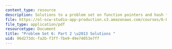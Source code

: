 ```yaml
---
content_type: resource
description: Solutions to a problem set on function pointers and hash tables.
file: https://ol-ocw-studio-app-production.s3.amazonaws.com/courses/6-087-practical-programming-in-c-january-iap-2010/96d273dcfa2bf3ff7be949e74053e7ff_MIT6_087IAP10_assn06b_sol.pdf
file_type: application/pdf
resourcetype: Document
title: "Problem Set 6: Part 2 \u2013 Solutions "
uid: 96d273dc-fa2b-f3ff-7be9-49e74053e7ff
---
```

